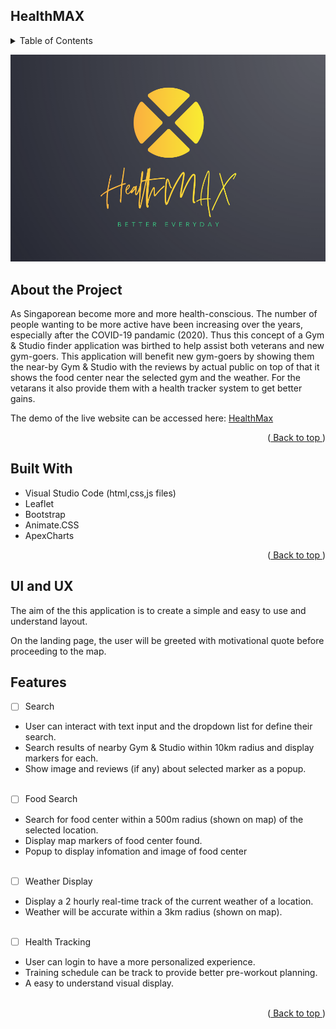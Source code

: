 ## HealthMAX
<details>
  <summary>Table of Contents</summary>
  <ol>
    <li>
      <a href="#about-the-project">About the Project</a>
      <ul>
        <li><a href="#built-with">Built With</a></li>
      </ul>
    </li>
    <li><a href="#ui-and-ux">UI and UX</a></li>
    <li><a href="#features">Features</a></li>
  </ol>
</details>

![Logo of HealthMAX](img/icon/HealthMAX.png)

## About the Project
As Singaporean become more and more health-conscious. The number of people wanting to be more active have been increasing over the years, especially after the COVID-19 pandamic (2020). Thus this concept of a Gym & Studio finder application was birthed to help assist both veterans and new gym-goers. This application will benefit new gym-goers by showing them the near-by Gym & Studio with the reviews by actual public on top of that it shows the food center near the selected gym and the weather. For the vetarans it also provide them with a health tracker system to get better gains.

The demo of the live website can be accessed here:
[HealthMax](https://ericerchinann.github.io/project_01/)
<p align="right">(<a href="#healthmax"> Back to top </a>)</p>

## Built With
* Visual Studio Code (html,css,js files)
* Leaflet
* Bootstrap
* Animate.CSS
* ApexCharts

<p align="right">(<a href="#healthmax"> Back to top </a>)</p>


## UI and UX
The aim of the this application is to create a simple and easy to use and understand layout.

On the landing page, the user will be greeted with motivational quote before proceeding to the map.

## Features

- [ ] Search
* User can interact with text input and the dropdown list for define their search. 
* Search results of nearby Gym & Studio within 10km radius and display markers for each.
* Show image and reviews (if any) about selected marker as a popup. 
<br><br>


- [ ] Food Search
* Search for food center within a 500m radius (shown on map) of the selected location.
* Display map markers of food center found.
* Popup to display infomation and image of food center
<br><br>

- [ ] Weather Display
* Display a 2 hourly real-time track of the current weather of a location.
* Weather will be accurate within a 3km radius (shown on map).
<br><br>

- [ ] Health Tracking
* User can login to have a more personalized experience.
* Training schedule can be track to provide better pre-workout planning.
* A easy to understand visual display.
<br><br>

<p align="right">(<a href="#healthmax"> Back to top </a>)</p>